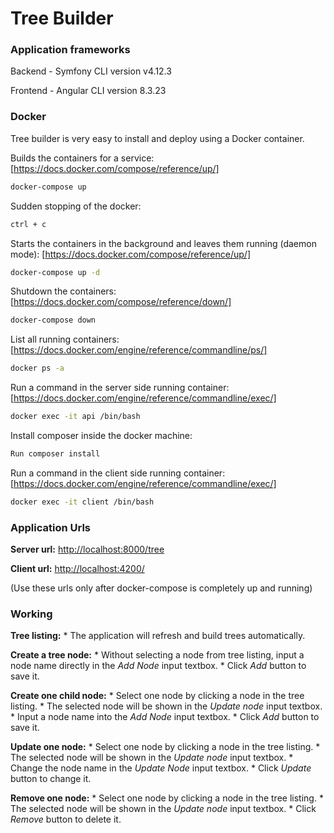 # Tree Builder

### Application frameworks

Backend - Symfony CLI version v4.12.3

Frontend - Angular CLI version 8.3.23


### Docker
Tree builder is very easy to install and deploy using a Docker container.

Builds the containers for a service: [https://docs.docker.com/compose/reference/up/]

```sh
docker-compose up
```

Sudden stopping of the docker:

```sh
ctrl + c
```

Starts the containers in the background and leaves them running (daemon mode): [https://docs.docker.com/compose/reference/up/]

```sh
docker-compose up -d
```

Shutdown the containers: [https://docs.docker.com/compose/reference/down/]

```sh
docker-compose down
```

List all running containers: [https://docs.docker.com/engine/reference/commandline/ps/]

```sh
docker ps -a
```

Run a command in the server side running container: [https://docs.docker.com/engine/reference/commandline/exec/]

```sh
docker exec -it api /bin/bash
```

Install composer inside the docker machine:

```sh
Run composer install
```

Run a command in the client side running container: [https://docs.docker.com/engine/reference/commandline/exec/]

```sh
docker exec -it client /bin/bash
```


### Application Urls

**Server url:** [http://localhost:8000/tree](http://localhost:8000/tree)

**Client url:** [http://localhost:4200/](http://localhost:4200/)

(Use these urls only after docker-compose is completely up and running)


### Working

**Tree listing:**
    * The application will refresh and build trees automatically.

**Create a tree node:**
    * Without selecting a node from tree listing, input a node name directly in the *Add Node* input textbox.
    * Click *Add* button to save it.

**Create one child node:**
    * Select one node by clicking a node in the tree listing. 
    * The selected node will be shown in the *Update node* input textbox.
    * Input a node name into the *Add Node* input textbox.
    * Click *Add* button to save it. 

**Update one node:**
    * Select one node by clicking a node in the tree listing. 
    * The selected node will be shown in the *Update node* input textbox.
    * Change the node name in the *Update Node* input textbox.
    * Click *Update* button to change it.

**Remove one node:**
    * Select one node by clicking a node in the tree listing. 
    * The selected node will be shown in the *Update node* input textbox.
    * Click *Remove* button to delete it.